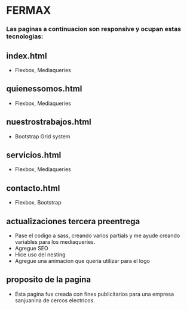 # FERMAX

### Las paginas a continuacion son responsive y ocupan estas tecnologias:
## index.html
- Flexbox, Mediaqueries
## quienessomos.html 
- Flexbox, Mediaqueries
## nuestrostrabajos.html
- Bootstrap Grid system
## servicios.html 
- Flexbox, Mediaqueries
## contacto.html
- Flexbox, Bootstrap
## actualizaciones tercera preentrega
- Pase el codigo a sass, creando varios partials y me ayude creando variables para los mediaqueries.
- Agregue SEO
- Hice uso del nesting
- Agregue una animacion que queria utilizar para el logo 


## proposito de la pagina 
- Esta pagina fue creada con fines publicitarios para una empresa sanjuanina de cercos electricos. 